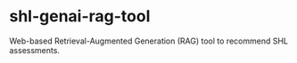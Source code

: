 # shl-genai-rag-tool
Web-based Retrieval-Augmented Generation (RAG) tool to recommend SHL assessments.
